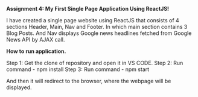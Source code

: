 **Assignment 4: My First Single Page Application Using ReactJS!**

I have created a single page website using ReactJS that consists of 4 sections Header, Main, Nav and Footer. In which main section contains 3 Blog Posts. And Nav displays Google news headlines fetched from Google News API by AJAX call.

**How to run application.**

Step 1: Get the clone of repository and open it in VS CODE.
Step 2: Run command - npm install
Step 3: Run command - npm start

And then it will redirect to the browser, where the webpage will be displayed. 

